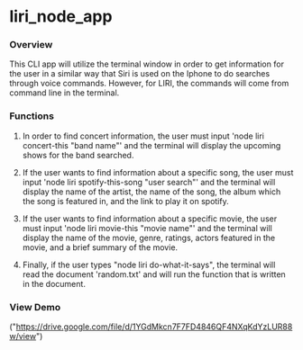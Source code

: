 # liri_node_app


### Overview

This CLI app will utilize the terminal window in order to get information for the user in a similar way that Siri is used on the Iphone to do searches through voice commands. However, for LIRI, the commands will come from command line in the terminal. 

### Functions

1. In order to find concert information, the user must input 'node liri concert-this "band name"' and the terminal will display the upcoming shows for the band searched. 

2. If the user wants to find information about a specific song, the user must input 'node liri spotify-this-song "user search"' and the terminal will display the name of the artist, the name of the song, the album which the song is featured in, and the link to play it on spotify.

3. If the user wants to find information about a specific movie, the user must input 'node liri movie-this "movie name"' and the terminal will display the name of the movie, genre, ratings, actors featured in the movie, and a brief summary of the movie.

4. Finally, if the user types "node liri do-what-it-says", the terminal will read the document 'random.txt' and will run the function that is written in the document. 

### View Demo 
("https://drive.google.com/file/d/1YGdMkcn7F7FD4846QF4NXqKdYzLUR88w/view")